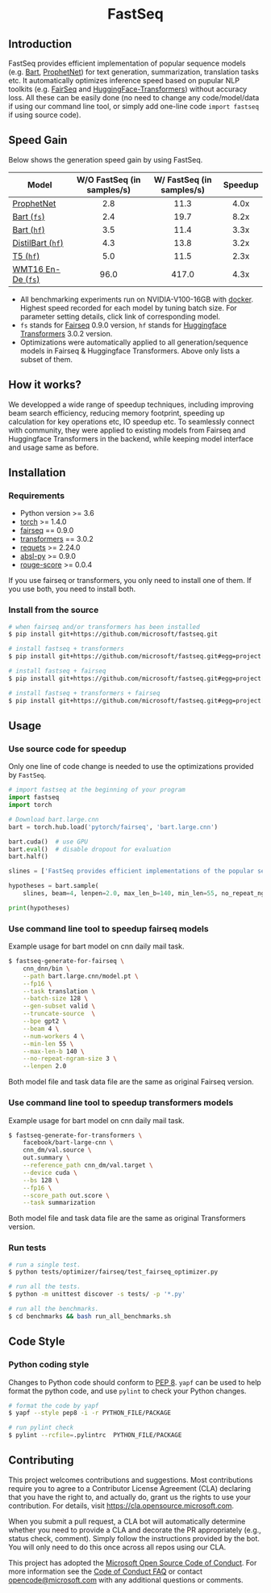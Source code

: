 <h1 align="Center"> <p> FastSeq </p> </h1>

## Introduction

FastSeq provides efficient implementation of popular sequence models (e.g. [Bart](https://arxiv.org/pdf/1910.13461.pdf), [ProphetNet](https://github.com/microsoft/ProphetNet)) for text generation, summarization, translation tasks etc. It automatically optimizes inference speed based on pupular NLP toolkits (e.g. [FairSeq](https://github.com/pytorch/fairseq) and [HuggingFace-Transformers](https://github.com/huggingface/transformers)) without accuracy loss. All these can be easily done (no need to change any code/model/data if using our command line tool, or simply add one-line code `import fastseq` if using source code).

## Speed Gain
Below shows the generation speed gain by using FastSeq.

| Model            | W/O FastSeq (in samples/s) | W/ FastSeq (in samples/s) | Speedup |
|------------------|:--------------------------:|:-------------------------:|:-----:|
| [ProphetNet](examples/prophetnet/README.md)       | 2.8 | 11.3  | 4.0x  |
| [Bart (`fs`)](examples/bart/README.md)              | 2.4  | 19.7 | 8.2x  |
| [Bart (`hf`)](examples/bart/README.md#speedup-bart-huggingface-transformers-version-by-using-fastseq) | 3.5 | 11.4 | 3.3x  |
| [DistilBart (`hf`)](examples/distilbart/README.md)    | 4.3  | 13.8  | 3.2x  |
| [T5 (`hf`)](examples/t5/README.md)                  | 5.0  | 11.5  | 2.3x  |
| [WMT16 En-De (`fs`)](examples/wmt/README.md)        | 96.0   | 417.0  | 4.3x  |

- All benchmarking experiments run on NVIDIA-V100-16GB with [docker](docker/Dockerfile). Highest speed recorded for each model by tuning batch size. For parameter setting details, click link of corresponding model.
- `fs` stands for [Fairseq](https://github.com/pytorch/fairseq) 0.9.0 version, `hf` stands for [Huggingface Transformers](https://github.com/huggingface/transformers) 3.0.2 version.
- Optimizations were automatically applied to all generation/sequence models in Fairseq & Huggingface Transformers. Above only lists a subset of them.

## How it works?
We developped a wide range of speedup techniques, including improving beam search efficiency, reducing memory footprint, speeding up calculation for key operations etc, IO speedup etc. To seamlessly connect with community, they were applied to existing models from Fairseq and Huggingface Transformers in the backend, while keeping model interface and usage same as before.
 
## Installation

### Requirements

- Python version >= 3.6
- [torch](http://pytorch.org/) >= 1.4.0
- [fairseq](https://github.com/pytorch/fairseq) == 0.9.0
- [transformers](https://github.com/huggingface/transformers) == 3.0.2
- [requets](https://pypi.org/project/requests/) >= 2.24.0
- [absl-py](https://pypi.org/project/absl-py/) >= 0.9.0
- [rouge-score](https://pypi.org/project/rouge-score/) >= 0.0.4

If you use fairseq or transformers, you only need to install one of them. If you use both, you need to install both.

### Install from the source

```bash
# when fairseq and/or transformers has been installed
$ pip install git+https://github.com/microsoft/fastseq.git

# install fastseq + transformers
$ pip install git+https://github.com/microsoft/fastseq.git#egg=project[transformers]

# install fastseq + fairseq
$ pip install git+https://github.com/microsoft/fastseq.git#egg=project[fairseq]

# install fastseq + transformers + fairseq
$ pip install git+https://github.com/microsoft/fastseq.git#egg=project[transformers,fairseq]
```

## Usage

### Use source code for speedup

Only one line of code change is needed to use the optimizations provided by `FastSeq`.

```Python
# import fastseq at the beginning of your program
import fastseq
import torch

# Download bart.large.cnn
bart = torch.hub.load('pytorch/fairseq', 'bart.large.cnn')

bart.cuda()  # use GPU
bart.eval()  # disable dropout for evaluation
bart.half()

slines = ['FastSeq provides efficient implementations of the popular sequence models. Please visit https://github.com/microsoft/fastseq for more details.']

hypotheses = bart.sample(
    slines, beam=4, lenpen=2.0, max_len_b=140, min_len=55, no_repeat_ngram_size=3)

print(hypotheses)
```

### Use command line tool to speedup fairseq models
Example usage for bart model on cnn daily mail task.

```bash
$ fastseq-generate-for-fairseq \
    cnn_dnn/bin \
    --path bart.large.cnn/model.pt \
    --fp16 \
    --task translation \
    --batch-size 128 \
    --gen-subset valid \
    --truncate-source  \
    --bpe gpt2 \
    --beam 4 \
    --num-workers 4 \
    --min-len 55 \
    --max-len-b 140 \
    --no-repeat-ngram-size 3 \
    --lenpen 2.0
```
Both model file and task data file are the same as original Fairseq version.

### Use command line tool to speedup transformers models
Example usage for bart model on cnn daily mail task.

```bash
$ fastseq-generate-for-transformers \
    facebook/bart-large-cnn \
    cnn_dm/val.source \
    out.summary \
    --reference_path cnn_dm/val.target \
    --device cuda \
    --bs 128 \
    --fp16 \
    --score_path out.score \
    --task summarization
```
Both model file and task data file are the same as original Transformers version.

### Run tests

```bash
# run a single test.
$ python tests/optimizer/fairseq/test_fairseq_optimizer.py

# run all the tests.
$ python -m unittest discover -s tests/ -p '*.py'

# run all the benchmarks.
$ cd benchmarks && bash run_all_benchmarks.sh
```

## Code Style

### Python coding style

Changes to Python code should conform to [PEP 8](https://www.python.org/dev/peps/pep-0008/). `yapf` can be used to help format the python code, and use `pylint` to check your Python changes.

```bash
# format the code by yapf
$ yapf --style pep8 -i -r PYTHON_FILE/PACKAGE

# run pylint check
$ pylint --rcfile=.pylintrc  PYTHON_FILE/PACKAGE
```

## Contributing

This project welcomes contributions and suggestions.  Most contributions require you to agree to a
Contributor License Agreement (CLA) declaring that you have the right to, and actually do, grant us
the rights to use your contribution. For details, visit https://cla.opensource.microsoft.com.

When you submit a pull request, a CLA bot will automatically determine whether you need to provide
a CLA and decorate the PR appropriately (e.g., status check, comment). Simply follow the instructions
provided by the bot. You will only need to do this once across all repos using our CLA.

This project has adopted the [Microsoft Open Source Code of Conduct](https://opensource.microsoft.com/codeofconduct/).
For more information see the [Code of Conduct FAQ](https://opensource.microsoft.com/codeofconduct/faq/) or
contact [opencode@microsoft.com](mailto:opencode@microsoft.com) with any additional questions or comments.
